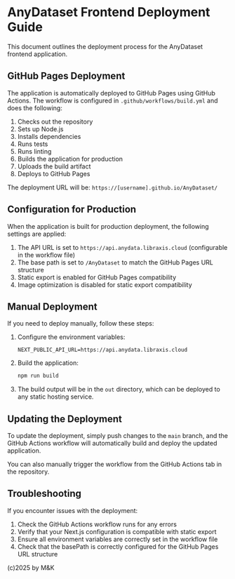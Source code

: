 # AnyDataset Frontend Deployment Guide

This document outlines the deployment process for the AnyDataset frontend application.

## GitHub Pages Deployment

The application is automatically deployed to GitHub Pages using GitHub Actions. The workflow is configured in `.github/workflows/build.yml` and does the following:

1. Checks out the repository
2. Sets up Node.js
3. Installs dependencies
4. Runs tests
5. Runs linting
6. Builds the application for production
7. Uploads the build artifact
8. Deploys to GitHub Pages

The deployment URL will be: `https://[username].github.io/AnyDataset/`

## Configuration for Production

When the application is built for production deployment, the following settings are applied:

1. The API URL is set to `https://api.anydata.libraxis.cloud` (configurable in the workflow file)
2. The base path is set to `/AnyDataset` to match the GitHub Pages URL structure
3. Static export is enabled for GitHub Pages compatibility
4. Image optimization is disabled for static export compatibility

## Manual Deployment

If you need to deploy manually, follow these steps:

1. Configure the environment variables:
   ```
   NEXT_PUBLIC_API_URL=https://api.anydata.libraxis.cloud
   ```

2. Build the application:
   ```bash
   npm run build
   ```

3. The build output will be in the `out` directory, which can be deployed to any static hosting service.

## Updating the Deployment

To update the deployment, simply push changes to the `main` branch, and the GitHub Actions workflow will automatically build and deploy the updated application.

You can also manually trigger the workflow from the GitHub Actions tab in the repository.

## Troubleshooting

If you encounter issues with the deployment:

1. Check the GitHub Actions workflow runs for any errors
2. Verify that your Next.js configuration is compatible with static export
3. Ensure all environment variables are correctly set in the workflow file
4. Check that the basePath is correctly configured for the GitHub Pages URL structure

(c)2025 by M&K